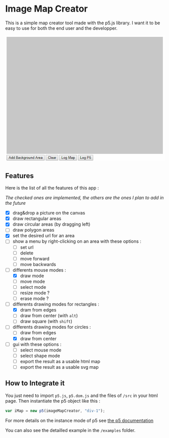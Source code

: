 # Image Map Creator

This is a simple map creator tool made with the p5.js library. I want it
to be easy to use for both the end user and the developper.

![demo gif](images/image-map-creator.gif)

## Features

Here is the list of all the features of this app :

_The checked ones are implemented, the others are the ones I plan to add in the future_

-   [x] drag&drop a picture on the canvas
-   [x] draw rectangular areas
-   [x] draw circular areas (by dragging left)
-   [ ] draw polygon areas
-   [x] set the desired url for an area
-   [ ] show a menu by right-clicking on an area with these options :
	-   [ ] set url
	-   [ ] delete
	-   [ ] move forward
	-   [ ] move backwards
-   [ ] differents mouse modes :
	-   [x] draw mode
	-   [ ] move mode
	-   [ ] select mode
	-   [ ] resize mode ?
	-   [ ] erase mode ?
-   [ ] differents drawing modes for rectangles :
	-   [x] dram from edges
	-   [ ] draw from center (with `alt`)
	-   [ ] draw square (with `shift`)
-   [ ] differents drawing modes for circles :
	-   [ ] draw from edges
	-   [x] draw from center
-   [ ] gui with these options :
	-   [ ] select mouse mode
	-   [ ] select shape mode
	-   [ ] export the result as a usable html map
	-   [ ] export the result as a usable svg map

## How to Integrate it

You just need to import `p5.js`, `p5.dom.js` and the files of `/src` in
your html page. Then instantiate the p5 object like this :

```JavaScript
var iMap = new p5(imageMapCreator, "div-1");
```
For more details on the instance mode of p5 see [the p5 documentation](https://p5js.org/examples/instance-mode-instance-container.html)

You can also see the detailled example in the `/examples` folder.